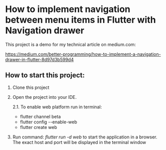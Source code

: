 # How to implement navigation between menu items in Flutter with Navigation drawer

This project is a demo for my technical article on medium.com: 

https://medium.com/better-programming/how-to-implement-a-navigation-drawer-in-flutter-8d97d3b599d4

## How to start this project:

1. Clone this project
2. Open the project into your IDE.

   2.1. To enable web platform run in terminal:
      * flutter channel beta
      * flutter config --enable-web
      * flutter create web
3. Run command: *flutter run -d web* to start the application in a browser. The exact host and port will be displayed in the terminal window
